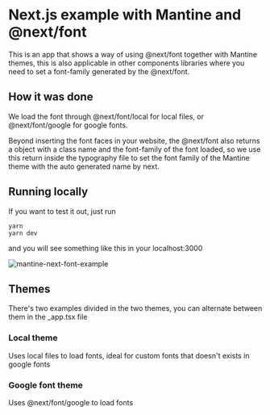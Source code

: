 # Next.js example with Mantine and @next/font

This is an app that shows a way of using @next/font together with Mantine themes, this is also applicable in other components libraries where you need to set a font-family generated by the @next/font.

## How it was done

We load the font through @next/font/local for local files, or @next/font/google for google fonts.

Beyond inserting the font faces in your website, the @next/font also returns a object with a class name and the font-family of the font loaded, so we use this return inside the typography file to set the font family of the Mantine theme with the auto generated name by next.

## Running locally

If you want to test it out, just run 
``` 
yarn
yarn dev 
```
and you will see something like this in your localhost:3000

![mantine-next-font-example](https://user-images.githubusercontent.com/55508443/201497040-9faa64a9-dc5c-4538-96b9-c7dc24857cb3.png)

## Themes

There's two examples divided in the two themes, you can alternate between them in the _app.tsx file

### Local theme

Uses local files to load fonts, ideal for custom fonts that doesn't exists in google fonts

### Google font theme

Uses @next/font/google to load fonts

